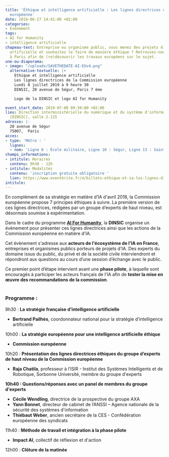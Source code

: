 ```yaml
---
title: 'Éthique et intelligence artificielle : Les lignes directrices de la Commission
  européenne'
date: 2019-06-27 14:41:00 +02:00
categories:
- Évènement
tags:
- AI for Humanity
- intelligence artificielle
chapeau-text: Entreprise ou organisme public, vous menez des projets d'intelligence
  artificielle et souhaitez le faire de manière éthique ? Retrouvez-nous le 8 juillet
  à Paris afin de (re)découvrir les travaux européens sur le sujet.
une-ou-diaporama:
- image: "/uploads/SAVETHEDATE-AI-EUv4.png"
  alternative-textuelle: |+
    Ethique et intelligence artificielle
    Les lignes directrices de la Commission européenne
    Lundi 8 juillet 2019 à 9 heure 30
    DINSIC, 20 avenue de Ségur, Paris 7 ème

    Logo de la DINSIC et logo AI for Humanity

event_start_date: 2019-07-08 09:30:00 +02:00
lieu: Direction interministérielle du numérique et du système d'information de l'État
  (DINSIC), salle 2.115
adresse: |-
  20 avenue de Ségur
  75007,  Paris
acces:
- type: 'Métro : '
  lignes:
  - nom: 'Ligne 8 : École militaire, Ligne 10 : Ségur, Ligne 13 : Saint-François-Xavier'
champs_informations:
- intitule: Horaires
  contenu: 9h30 - 12h
- intitule: Modalités
  contenu: 'inscription gratuite obligatoire '
  lien: https://www.eventbrite.fr/e/billets-ethique-et-ia-les-lignes-directrices-de-la-commission-europeenne-62917916181
intitule: 
---
```


En complément de sa stratégie en matière d’IA d'avril 2018, la Commission européenne propose 7 principes éthiques à suivre. La première version de ces lignes directrices, rédigées par un groupe d’experts de haut niveau, est désormais soumise à expérimentation.

Dans le cadre du programme **[AI For Humanity](https://www.aiforhumanity.fr/)**, la **DINSIC** organise un évènement pour présenter ces lignes directrices ainsi que les actions de la Commission européenne en matière d'IA.

Cet évènement s'adresse aux **acteurs de l'écosystème de l'IA en France**, entreprises et organismes publics porteurs de projets d'IA. 
Des experts du domaine issus du public, du privé et de la société civile interviendront et répondront aux questions au cours d’une session d’échange avec le public.  

Ce premier point d’étape intervient avant une **phase pilote**, à laquelle sont encouragés à participer les acteurs français de l'IA afin de **tester la mise en œuvre des recommandations de la commission**.  
<br>
### Programme :

9h30 : **La stratégie française d’intelligence artificielle**
 * **Bertrand Pailhès**, coordonnateur national pour la stratégie d’intelligence artificielle 


10h00 : **La stratégie européenne pour une intelligence artificielle éthique**
 * **Commission européenne**


10h20 : **Présentation des lignes directrices éthiques du groupe d’experts de haut niveau de la Commission européenne**
 * **Raja Chatila**, professeur à l’ISIR - Institut des Systèmes Intelligents et de Robotique, Sorbonne Université, membre du groupe d'experts


**10h40 : Questions/réponses avec un panel de membres du groupe d'experts**
 * **Cécile Wendling**, directrice de la prospective du groupe AXA
 * **Yann Bonnet**, directeur de cabinet de l’ANSSI – Agence nationale de la sécurité des systèmes d'information
 * **Thiébaut Weber**, ancien secrétaire de la CES - Confédération européenne des syndicats


11h40 : **Méthode de travail et intégration à la phase pilote**
 * **Impact AI**, collectif de réflexion et d'action


12h00 : **Clôture de la matinée**



